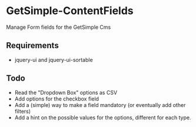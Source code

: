 # GetSimple-ContentFields

Manage Form fields for the GetSimple Cms

## Requirements

- jquery-ui and jquery-ui-sortable

## Todo

- Read the "Dropdown Box" options as CSV
- Add options for the checkbox field
- Add a (simple) way to make a field mandatory (or eventually add other filters)
- Add a hint on the possible values for the options, different for each type.
